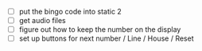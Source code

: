 -[ ] put the bingo code into static 2
-[ ] get audio files
-[ ] figure out how to keep the number on the display
-[ ] set up buttons for next number / Line / House / Reset
